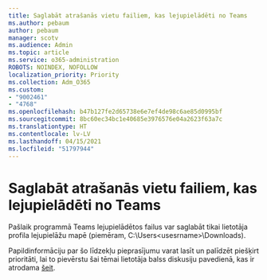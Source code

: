 ```yaml
---
title: Saglabāt atrašanās vietu failiem, kas lejupielādēti no Teams
ms.author: pebaum
author: pebaum
manager: scotv
ms.audience: Admin
ms.topic: article
ms.service: o365-administration
ROBOTS: NOINDEX, NOFOLLOW
localization_priority: Priority
ms.collection: Adm_O365
ms.custom:
- "9002461"
- "4768"
ms.openlocfilehash: b47b127fe2d65738e6e7ef4de98c6ae85d0995bf
ms.sourcegitcommit: 8bc60ec34bc1e40685e3976576e04a2623f63a7c
ms.translationtype: HT
ms.contentlocale: lv-LV
ms.lasthandoff: 04/15/2021
ms.locfileid: "51797944"
---
```

# <a name="save-location-for-files-downloaded-from-teams"></a>Saglabāt atrašanās vietu failiem, kas lejupielādēti no Teams

Pašlaik programmā Teams lejupielādētos failus var saglabāt tikai lietotāja profila lejupielāžu mapē (piemēram, C:\Users\<usesrname>\Downloads).

Papildinformāciju par šo līdzekļu pieprasījumu varat lasīt un palīdzēt piešķirt prioritāti, lai to pievērstu šai tēmai lietotāja balss diskusiju pavedienā, kas ir atrodama [šeit](https://microsoftteams.uservoice.com/forums/555103-public/suggestions/18693262-have-the-download-function-of-files-allow-you-to-s).
